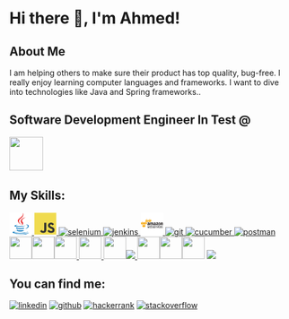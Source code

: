 # Hi there 👋, I'm Ahmed! 

## About Me 
I am helping others to make sure their product has top quality, bug-free. I really enjoy learning computer languages and frameworks. 
I want to dive into technologies like Java and Spring frameworks..

## Software Development Engineer In Test @
<a href="https://www.vodafone.com.tr/" target="_blank" rel="noreferrer"> <img src="https://static.wikia.nocookie.net/logopedia/images/1/18/Vodafone_2017.svg" width="60" height="60" /> </a>
 
## My Skills: 
<p align="left"> 
</p>
<p align="left"> <a href="https://www.java.com" target="_blank" rel="noreferrer"> <img src="https://raw.githubusercontent.com/devicons/devicon/master/icons/java/java-original.svg" alt="java" width="40" height="40"/> </a> <a href="https://developer.mozilla.org/en-US/docs/Web/JavaScript" target="_blank" rel="noreferrer"> <img src="https://raw.githubusercontent.com/devicons/devicon/master/icons/javascript/javascript-original.svg" alt="javascript" width="40" height="40"/> </a> <a href="https://www.selenium.dev" target="_blank" rel="noreferrer"> <img src="https://raw.githubusercontent.com/detain/svg-logos/780f25886640cef088af994181646db2f6b1a3f8/svg/selenium-logo.svg" alt="selenium" width="40" height="40"/> </a>  <a href="https://www.jenkins.io" target="_blank" rel="noreferrer"> <img src="https://www.vectorlogo.zone/logos/jenkins/jenkins-icon.svg" alt="jenkins" width="40" height="40"/> </a>  <a href="https://aws.amazon.com" target="_blank" rel="noreferrer"> <img src="https://raw.githubusercontent.com/devicons/devicon/master/icons/amazonwebservices/amazonwebservices-original-wordmark.svg" alt="aws" width="40" height="40"/> </a> <a href="https://git-scm.com/" target="_blank" rel="noreferrer"> <img src="https://www.vectorlogo.zone/logos/git-scm/git-scm-icon.svg" alt="git" width="40" height="40"/> </a><a href="https://cucumber.io/" target="_blank" rel="noreferrer"> <img src="https://cdn.jsdelivr.net/gh/devicons/devicon/icons/cucumber/cucumber-plain.svg" alt="cucumber" width="40" height="40"/> </a> <a href="https://www.postman.com/" target="_blank" rel="noreferrer"> <img src="https://www.vectorlogo.zone/logos/getpostman/getpostman-icon.svg" alt="postman" width="40" height="40"/> </a>  <a href="https://www.linux.org/" target="_blank" rel="noreferrer"><img src="https://cdn.jsdelivr.net/gh/devicons/devicon/icons/linux/linux-original.svg" width="40" height="40"/></a><a href="https://www.docker.com/" target="_blank" rel="noreferrer"><img src="https://cdn.jsdelivr.net/gh/devicons/devicon/icons/docker/docker-original.svg" width="40" height="40" /></a><a href="https://www.git-scm.com/" target="_blank" rel="noreferrer"><img src="https://cdn.jsdelivr.net/gh/devicons/devicon/icons/git/git-original.svg" width="40" height="40"/> </a><a href="https://www.atlassian.com/" target="_blank" rel="noreferrer">   <img src="https://cdn.jsdelivr.net/gh/devicons/devicon/icons/jira/jira-original-wordmark.svg" width="40" height="40"/> </a><a href="https://www.spring.io/" target="_blank" rel="noreferrer"><img src="https://cdn.jsdelivr.net/gh/devicons/devicon/icons/spring/spring-original-wordmark.svg" width="40" height="40"/></a><a href="https://hibernate.org/" target="_blank" rel="noreferrer"><img src="https://www.vectorlogo.zone/logos/hibernate/hibernate-ar21.svg" height="40" /> <a href="https://www.jquery.com/" target="_blank" rel="noreferrer"><img src="https://cdn.jsdelivr.net/gh/devicons/devicon/icons/jquery/jquery-original-wordmark.svg" width="40" height="40" /></a><a href="https://tomcat.apache.org/" target="_blank" rel="noreferrer"><img src="https://cdn.jsdelivr.net/gh/devicons/devicon/icons/tomcat/tomcat-original-wordmark.svg" width="40" height="40" /></a><a href="https://www.oracle.com/" target="_blank" rel="noreferrer"><img src="https://cdn.jsdelivr.net/gh/devicons/devicon/icons/oracle/oracle-original.svg" width="40" height="40" /></a> 
 <a href="https://www.postgresql.org/" target="_blank" rel="noreferrer"><img src="https://www.vectorlogo.zone/logos/postgresql/postgresql-ar21.svg" height="40" /></a> </p>
 
## You can find me:
 [<img src='https://cdn.jsdelivr.net/npm/simple-icons@3.0.1/icons/linkedin.svg' alt='linkedin' height='40'>](https://www.linkedin.com/in/ahmed-bughra/) [<img src='https://cdn.jsdelivr.net/npm/simple-icons@3.0.1/icons/github.svg' alt='github' height='40'>](https://github.com/Uycoder) 
[<img src='https://cdn.jsdelivr.net/npm/simple-icons@3.0.1/icons/hackerrank.svg' alt='hackerrank' height='40'>](https://www.hackerrank.com/ahmedbughra)  [<img src='https://cdn.jsdelivr.net/npm/simple-icons@3.0.1/icons/stackoverflow.svg' alt='stackoverflow' height='40'>](https://stackoverflow.com/users/16111723/ahmad-ali)

